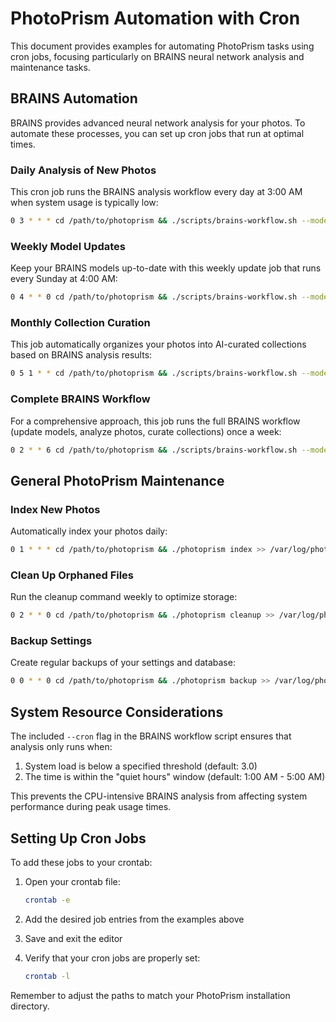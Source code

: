 # PhotoPrism Automation with Cron

This document provides examples for automating PhotoPrism tasks using cron jobs, focusing particularly on BRAINS neural network analysis and maintenance tasks.

## BRAINS Automation

BRAINS provides advanced neural network analysis for your photos. To automate these processes, you can set up cron jobs that run at optimal times.

### Daily Analysis of New Photos

This cron job runs the BRAINS analysis workflow every day at 3:00 AM when system usage is typically low:

```bash
0 3 * * * cd /path/to/photoprism && ./scripts/brains-workflow.sh --mode analyze --cron >> /var/log/photoprism/brains-cron.log 2>&1
```

### Weekly Model Updates

Keep your BRAINS models up-to-date with this weekly update job that runs every Sunday at 4:00 AM:

```bash
0 4 * * 0 cd /path/to/photoprism && ./scripts/brains-workflow.sh --mode update --cron >> /var/log/photoprism/brains-cron.log 2>&1
```

### Monthly Collection Curation

This job automatically organizes your photos into AI-curated collections based on BRAINS analysis results:

```bash
0 5 1 * * cd /path/to/photoprism && ./scripts/brains-workflow.sh --mode curate --cron >> /var/log/photoprism/brains-cron.log 2>&1
```

### Complete BRAINS Workflow

For a comprehensive approach, this job runs the full BRAINS workflow (update models, analyze photos, curate collections) once a week:

```bash
0 2 * * 6 cd /path/to/photoprism && ./scripts/brains-workflow.sh --mode full --cron >> /var/log/photoprism/brains-cron.log 2>&1
```

## General PhotoPrism Maintenance

### Index New Photos

Automatically index your photos daily:

```bash
0 1 * * * cd /path/to/photoprism && ./photoprism index >> /var/log/photoprism/index-cron.log 2>&1
```

### Clean Up Orphaned Files

Run the cleanup command weekly to optimize storage:

```bash
0 2 * * 0 cd /path/to/photoprism && ./photoprism cleanup >> /var/log/photoprism/cleanup-cron.log 2>&1
```

### Backup Settings

Create regular backups of your settings and database:

```bash
0 0 * * 0 cd /path/to/photoprism && ./photoprism backup >> /var/log/photoprism/backup-cron.log 2>&1
```

## System Resource Considerations

The included `--cron` flag in the BRAINS workflow script ensures that analysis only runs when:

1. System load is below a specified threshold (default: 3.0)
2. The time is within the "quiet hours" window (default: 1:00 AM - 5:00 AM)

This prevents the CPU-intensive BRAINS analysis from affecting system performance during peak usage times.

## Setting Up Cron Jobs

To add these jobs to your crontab:

1. Open your crontab file:

   ```bash
   crontab -e
   ```

2. Add the desired job entries from the examples above

3. Save and exit the editor

4. Verify that your cron jobs are properly set:

   ```bash
   crontab -l
   ```

Remember to adjust the paths to match your PhotoPrism installation directory.
